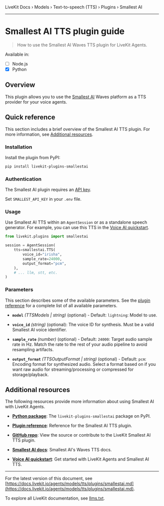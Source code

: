 LiveKit Docs › Models › Text-to-speech (TTS) › Plugins › Smallest AI

---

# Smallest AI TTS plugin guide

> How to use the Smallest AI Waves TTS plugin for LiveKit Agents.

Available in:
- [ ] Node.js
- [x] Python

## Overview

This plugin allows you to use the [Smallest AI](https://smallest.ai/text-to-speech) Waves platform as a TTS provider for your voice agents.

## Quick reference

This section includes a brief overview of the Smallest AI TTS plugin. For more information, see [Additional resources](#additional-resources).

### Installation

Install the plugin from PyPI:

```bash
pip install livekit-plugins-smallestai

```

### Authentication

The Smallest AI plugin requires an [API key](https://console.smallest.ai/apikeys).

Set `SMALLEST_API_KEY` in your `.env` file.

### Usage

Use Smallest AI TTS within an `AgentSession` or as a standalone speech generator. For example, you can use this TTS in the [Voice AI quickstart](https://docs.livekit.io/agents/start/voice-ai.md).

```python
from livekit.plugins import smallestai

session = AgentSession(
    tts=smallestai.TTS(
        voice_id="irisha",
        sample_rate=24000,
        output_format="pcm",
    ),
    # ... llm, stt, etc.
)

```

### Parameters

This section describes some of the available parameters. See the [plugin reference](https://docs.livekit.io/reference/python/v1/livekit/plugins/smallestai/index.html.md) for a complete list of all available parameters.

- **`model`** _(TTSModels | string)_ (optional) - Default: `lightning`: Model to use.

- **`voice_id`** _(string)_ (optional): The voice ID for synthesis. Must be a valid Smallest AI voice identifier.

- **`sample_rate`** _(number)_ (optional) - Default: `24000`: Target audio sample rate in Hz. Match the rate to the rest of your audio pipeline to avoid resampling artifacts.

- **`output_format`** _(TTSOutputFormat | string)_ (optional) - Default: `pcm`: Encoding format for synthesized audio. Select a format based on if you want raw audio for streaming/processing or compressed for storage/playback.

## Additional resources

The following resources provide more information about using Smallest AI with LiveKit Agents.

- **[Python package](https://pypi.org/project/livekit-plugins-smallestai/)**: The `livekit-plugins-smallestai` package on PyPI.

- **[Plugin reference](https://docs.livekit.io/reference/python/v1/livekit/plugins/smallestai/index.html.md)**: Reference for the Smallest AI TTS plugin.

- **[GitHub repo](https://github.com/livekit/agents/tree/main/livekit-plugins/livekit-plugins-smallestai)**: View the source or contribute to the LiveKit Smallest AI TTS plugin.

- **[Smallest AI docs](https://waves-docs.smallest.ai/v3.0.1/content/introduction/introduction)**: Smallest AI's Waves TTS docs.

- **[Voice AI quickstart](https://docs.livekit.io/agents/start/voice-ai.md)**: Get started with LiveKit Agents and Smallest AI TTS.

---


For the latest version of this document, see [https://docs.livekit.io/agents/models/tts/plugins/smallestai.md](https://docs.livekit.io/agents/models/tts/plugins/smallestai.md).

To explore all LiveKit documentation, see [llms.txt](https://docs.livekit.io/llms.txt).